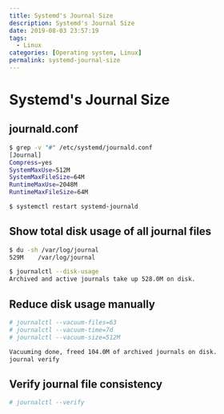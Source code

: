 ```yaml
---
title: Systemd's Journal Size
description: Systemd's Journal Size
date: 2019-08-03 23:57:19
tags:
  - Linux
categories: [Operating system, Linux]
permalink: systemd-journal-size
---
```


# Systemd's Journal Size

## journald.conf

```bash
$ grep -v "#" /etc/systemd/journald.conf
[Journal]
Compress=yes
SystemMaxUse=512M
SystemMaxFileSize=64M
RuntimeMaxUse=2048M
RuntimeMaxFileSize=64M

$ systemctl restart systemd-journald
```

## Show total disk usage of all journal files

```bash
$ du -sh /var/log/journal
529M    /var/log/journal

$ journalctl --disk-usage
Archived and active journals take up 528.0M on disk.
```

## Reduce disk usage manually

```bash
# journalctl --vacuum-files=63
# journalctl --vacuum-time=7d
# journalctl --vacuum-size=512M

Vacuuming done, freed 104.0M of archived journals on disk.
journal verify
```

## Verify journal file consistency

```bash
# journalctl --verify
```
